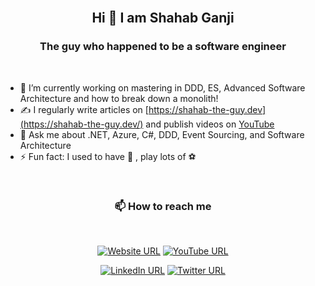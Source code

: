 <!--
**shahabganji/shahabganji** is a ✨ _special_ ✨ repository because its `README.md` (this file) appears on your GitHub profile.
-->
<br />

<h2 align="center">Hi 👋 I am Shahab Ganji</h1>
<h3 align="center"> The guy who happened to be a software engineer</h3>

<br />

- 🔭 I’m currently working on mastering in DDD, ES, Advanced Software Architecture and how to break down a monolith!
- :writing_hand: I regularly write articles on [https://shahab-the-guy.dev](https://shahab-the-guy.dev/) and publish videos on [YouTube](https://www.youtube.com/@shahab-the-guy)
- 💬 Ask me about .NET, Azure, C#, DDD, Event Sourcing, and Software Architecture
- ⚡ Fun fact: I used to have 🥋 , play lots of ⚽

<br />

<h3 align="center">📫 How to reach me </h3>
<div align="center">
<br />

[![Website URL](https://img.shields.io/badge/website-Check_it_out-yellow?logo=.net&style=for-the-badge)](https://shahab-the-guy.dev/)  [![YouTube URL](https://img.shields.io/badge/YouTube-Subscribe-red?logo=youtube&style=for-the-badge)](https://www.youtube.com/@shahab-the-guy)

[![LinkedIn URL](https://img.shields.io/badge/LinkedIn-Connect-blue?logo=linkedin&style=for-the-badge)](https://www.linkedin.com/in/shahab-ganji/)  [![Twitter URL](https://img.shields.io/badge/Twitter-Follow-blue?logo=twitter&style=for-the-badge)](https://x.com/shahabganji)

</div>
